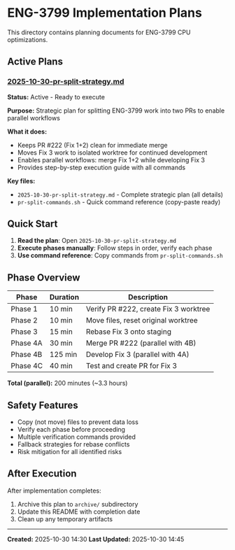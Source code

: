 # ENG-3799 Implementation Plans

This directory contains planning documents for ENG-3799 CPU optimizations.

## Active Plans

### [2025-10-30-pr-split-strategy.md](2025-10-30-pr-split-strategy.md)

**Status:** Active - Ready to execute

**Purpose:** Strategic plan for splitting ENG-3799 work into two PRs to enable parallel workflows

**What it does:**
- Keeps PR #222 (Fix 1+2) clean for immediate merge
- Moves Fix 3 work to isolated worktree for continued development
- Enables parallel workflows: merge Fix 1+2 while developing Fix 3
- Provides step-by-step execution guide with all commands

**Key files:**
- `2025-10-30-pr-split-strategy.md` - Complete strategic plan (all details)
- `pr-split-commands.sh` - Quick command reference (copy-paste ready)

## Quick Start

1. **Read the plan**: Open `2025-10-30-pr-split-strategy.md`
2. **Execute phases manually**: Follow steps in order, verify each phase
3. **Use command reference**: Copy commands from `pr-split-commands.sh`

## Phase Overview

| Phase | Duration | Description |
|-------|----------|-------------|
| Phase 1 | 10 min | Verify PR #222, create Fix 3 worktree |
| Phase 2 | 10 min | Move files, reset original worktree |
| Phase 3 | 15 min | Rebase Fix 3 onto staging |
| Phase 4A | 30 min | Merge PR #222 (parallel with 4B) |
| Phase 4B | 125 min | Develop Fix 3 (parallel with 4A) |
| Phase 4C | 40 min | Test and create PR for Fix 3 |

**Total (parallel):** 200 minutes (~3.3 hours)

## Safety Features

- Copy (not move) files to prevent data loss
- Verify each phase before proceeding
- Multiple verification commands provided
- Fallback strategies for rebase conflicts
- Risk mitigation for all identified risks

## After Execution

After implementation completes:
1. Archive this plan to `archive/` subdirectory
2. Update this README with completion date
3. Clean up any temporary artifacts

---

**Created:** 2025-10-30 14:30
**Last Updated:** 2025-10-30 14:45
